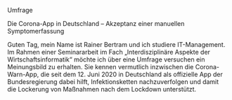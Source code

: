 Umfrage

Die Corona-App in Deutschland – Akzeptanz einer manuellen Symptomerfassung

Guten Tag,
mein Name ist Rainer Bertram und ich studiere IT-Management. Im Rahmen einer Seminararbeit im Fach „Interdisziplinäre Aspekte der Wirtschaftsinformatik“ möchte ich über eine Umfrage versuchen ein Meinungsbild zu erhalten.
Sie kennen vermutlich inzwischen die Corona-Warn-App, die seit dem 12. Juni 2020 in Deutschland als offizielle App der Bundesregierung dabei hilft, Infektionsketten nachzuverfolgen und damit die Lockerung von Maßnahmen nach dem Lockdown unterstützt.
